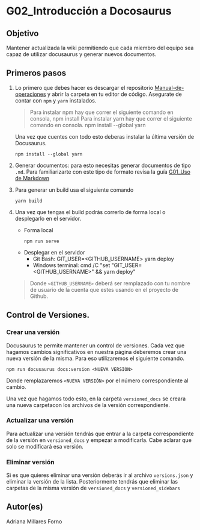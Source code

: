 # G02_Introducción a Docosaurus

## Objetivo
Mantener actualizada la wiki permitiendo que cada miembro del equipo sea capaz de utilizar docusaurus y generar nuevos documentos.

## Primeros pasos 
1.  Lo primero que debes hacer es descargar el repositorio [Manual-de-operaciones](https://github.com/Ace-Software-Development/Manual-de-Operaciones/tree/main/docs) y abrir la carpeta en tu editor de código. Asegurate de contar con `npm` y `yarn` instalados.
    > Para instalar npm hay que correr el siguiente comando en consola,
        npm install 
    > Para instalar yarn hay que correr el siguiente comando en consola. 
        npm install --global yarn 

    Una vez que cuentes con todo esto deberas instalar la última versión de Docusaurus.
    ```
    npm install --global yarn
    ```

2. Generar documentos: para esto necesitas generar documentos de tipo `.md`. Para familiarizarte con este tipo de formato revisa la guía [G01_Uso de Markdown](G01_Uso%20Markdown.md) 

3. Para generar un build usa el siguiente comando 
    ```
    yarn build
    ```

4. Una vez que tengas el build podrás correrlo de forma local o desplegarlo en el servidor.
    * Forma local
        ```
        npm run serve
        ```
    * Desplegar en el servidor
        * Git Bash: 
            GIT_USER=<GITHUB_USERNAME> yarn deploy
        * Windows terminal: 
            cmd /C "set "GIT_USER=<GITHUB_USERNAME>" && yarn deploy"
    > Donde `<GITHUB_USERNAME>` deberá ser remplazado con tu nombre de usuario de la cuenta que estes usando en el proyecto de Github.

## Control de Versiones.
### Crear una versión 
Docusaurus te permite mantener un control de versiones. Cada vez que hagamos cambios significativos en nuestra página deberemos crear una nueva versión de la misma. Para eso utilizaremos el siguiente comando.

    npm run docusaurus docs:version <NUEVA VERSIÓN> 

Donde remplazaremos `<NUEVA VERSIÓN>` por el número correspondiente al cambio.  

Una vez que hagamos todo esto, en la carpeta `versioned_docs` se creara una nueva carpetacon los archivos de la versión correspondiente. 

### Actualizar una versión
Para actualizar una versión tendrás que entrar a la carpeta correspondiente de la versión en `versioned_docs` y empezar a modificarla. Cabe aclarar que solo se modificará esa versión.

### Eliminar versión
Si es que quieres eliminar una versión deberás ir al archivo `versions.json` y eliminar la versión de la lista. Posteriormente tendrás que eliminar las carpetas de la misma versión de `versioned_docs` y `versioned_sidebars`

## Autor(es)
Adriana Millares Forno